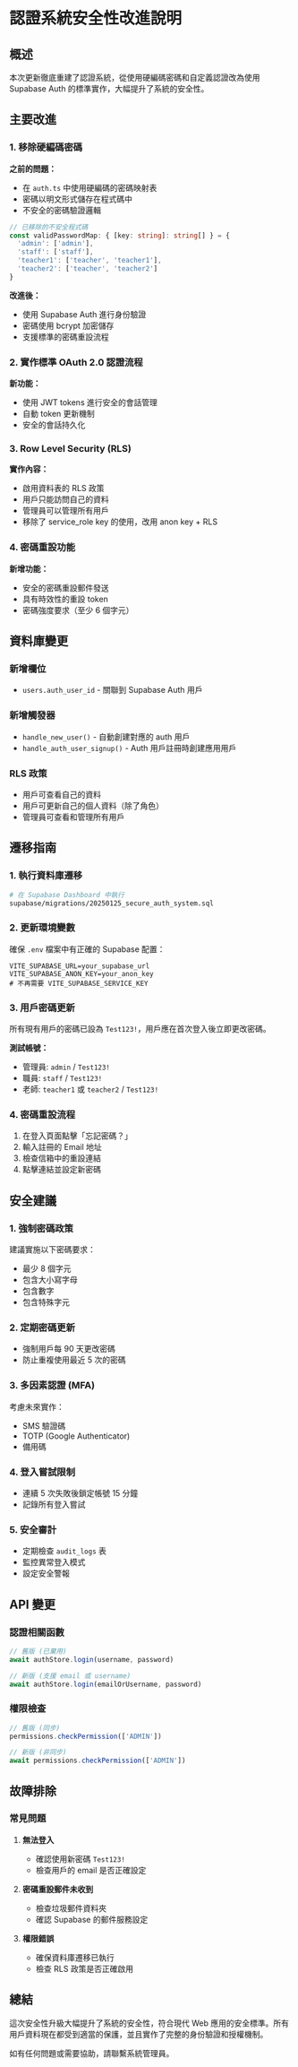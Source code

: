 # 認證系統安全性改進說明

## 概述

本次更新徹底重建了認證系統，從使用硬編碼密碼和自定義認證改為使用 Supabase Auth 的標準實作，大幅提升了系統的安全性。

## 主要改進

### 1. 移除硬編碼密碼

**之前的問題：**
- 在 `auth.ts` 中使用硬編碼的密碼映射表
- 密碼以明文形式儲存在程式碼中
- 不安全的密碼驗證邏輯

```typescript
// 已移除的不安全程式碼
const validPasswordMap: { [key: string]: string[] } = {
  'admin': ['admin'],
  'staff': ['staff'],  
  'teacher1': ['teacher', 'teacher1'],
  'teacher2': ['teacher', 'teacher2']
}
```

**改進後：**
- 使用 Supabase Auth 進行身份驗證
- 密碼使用 bcrypt 加密儲存
- 支援標準的密碼重設流程

### 2. 實作標準 OAuth 2.0 認證流程

**新功能：**
- 使用 JWT tokens 進行安全的會話管理
- 自動 token 更新機制
- 安全的會話持久化

### 3. Row Level Security (RLS)

**實作內容：**
- 啟用資料表的 RLS 政策
- 用戶只能訪問自己的資料
- 管理員可以管理所有用戶
- 移除了 service_role key 的使用，改用 anon key + RLS

### 4. 密碼重設功能

**新增功能：**
- 安全的密碼重設郵件發送
- 具有時效性的重設 token
- 密碼強度要求（至少 6 個字元）

## 資料庫變更

### 新增欄位
- `users.auth_user_id` - 關聯到 Supabase Auth 用戶

### 新增觸發器
- `handle_new_user()` - 自動創建對應的 auth 用戶
- `handle_auth_user_signup()` - Auth 用戶註冊時創建應用用戶

### RLS 政策
- 用戶可查看自己的資料
- 用戶可更新自己的個人資料（除了角色）
- 管理員可查看和管理所有用戶

## 遷移指南

### 1. 執行資料庫遷移

```bash
# 在 Supabase Dashboard 中執行
supabase/migrations/20250125_secure_auth_system.sql
```

### 2. 更新環境變數

確保 `.env` 檔案中有正確的 Supabase 配置：

```env
VITE_SUPABASE_URL=your_supabase_url
VITE_SUPABASE_ANON_KEY=your_anon_key
# 不再需要 VITE_SUPABASE_SERVICE_KEY
```

### 3. 用戶密碼更新

所有現有用戶的密碼已設為 `Test123!`，用戶應在首次登入後立即更改密碼。

**測試帳號：**
- 管理員: `admin` / `Test123!`
- 職員: `staff` / `Test123!`
- 老師: `teacher1` 或 `teacher2` / `Test123!`

### 4. 密碼重設流程

1. 在登入頁面點擊「忘記密碼？」
2. 輸入註冊的 Email 地址
3. 檢查信箱中的重設連結
4. 點擊連結並設定新密碼

## 安全建議

### 1. 強制密碼政策

建議實施以下密碼要求：
- 最少 8 個字元
- 包含大小寫字母
- 包含數字
- 包含特殊字元

### 2. 定期密碼更新

- 強制用戶每 90 天更改密碼
- 防止重複使用最近 5 次的密碼

### 3. 多因素認證 (MFA)

考慮未來實作：
- SMS 驗證碼
- TOTP (Google Authenticator)
- 備用碼

### 4. 登入嘗試限制

- 連續 5 次失敗後鎖定帳號 15 分鐘
- 記錄所有登入嘗試

### 5. 安全審計

- 定期檢查 `audit_logs` 表
- 監控異常登入模式
- 設定安全警報

## API 變更

### 認證相關函數

```typescript
// 舊版 (已棄用)
await authStore.login(username, password)

// 新版 (支援 email 或 username)
await authStore.login(emailOrUsername, password)
```

### 權限檢查

```typescript
// 舊版 (同步)
permissions.checkPermission(['ADMIN'])

// 新版 (非同步)
await permissions.checkPermission(['ADMIN'])
```

## 故障排除

### 常見問題

1. **無法登入**
   - 確認使用新密碼 `Test123!`
   - 檢查用戶的 email 是否正確設定

2. **密碼重設郵件未收到**
   - 檢查垃圾郵件資料夾
   - 確認 Supabase 的郵件服務設定

3. **權限錯誤**
   - 確保資料庫遷移已執行
   - 檢查 RLS 政策是否正確啟用

## 總結

這次安全性升級大幅提升了系統的安全性，符合現代 Web 應用的安全標準。所有用戶資料現在都受到適當的保護，並且實作了完整的身份驗證和授權機制。

如有任何問題或需要協助，請聯繫系統管理員。